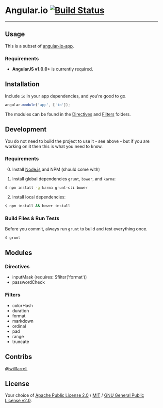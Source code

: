 # Angular.io [![Build Status](https://travis-ci.org/willfarrell/angular-io.png?branch=master)](https://travis-ci.org/willfarrell/angular-io)

***

## Usage

This is a subset of [angular-io-app](https://github.com/willfarrell/angular-io-app).

### Requirements

* **AngularJS v1.0.0+** is currently required.

## Installation

Include `io` in your app dependencies, and you're good to go.

```js
angular.module('app', ['io']);
```

The modules can be found in the [Directives](https://github.com/willfarrell/angular-io/tree/master/src/scripts/directives) and [Filters](https://github.com/willfarrell/angular-io/tree/master/src/scripts/filters) folders.

## Development

You do not need to build the project to use it - see above - but if you are working on it then this is what you need to know.

### Requirements

0. Install [Node.js](http://nodejs.org/) and NPM (should come with)

1. Install global dependencies `grunt`, `bower`, and `karma`:

```bash
$ npm install -g karma grunt-cli bower
```

2. Install local dependencies:

```bash
$ npm install && bower install
```

### Build Files & Run Tests

Before you commit, always run `grunt` to build and test everything once.

```bash
$ grunt
```

## Modules
### Directives
- inputMask (requires: $filter('format'))
- passwordCheck

### Filters
- colorHash
- duration
- format
- markdown
- ordinal
- pad
- range
- truncate

## Contribs
[@willfarrell](http://willfarrell.ca)

## License
Your choice of [Apache Public License 2.0](http://www.apache.org/licenses/LICENSE-2.0.html) / [MIT](http://opensource.org/licenses/MIT) / [GNU General Public License v2.0](http://www.gnu.org/licenses/gpl-2.0.html).